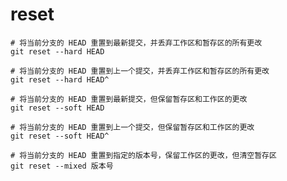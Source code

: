 # reset

```shell
# 将当前分支的 HEAD 重置到最新提交，并丢弃工作区和暂存区的所有更改
git reset --hard HEAD
```

```shell
# 将当前分支的 HEAD 重置到上一个提交，并丢弃工作区和暂存区的所有更改
git reset --hard HEAD^
```

```shell
# 将当前分支的 HEAD 重置到最新提交，但保留暂存区和工作区的更改
git reset --soft HEAD
```

```shell
# 将当前分支的 HEAD 重置到上一个提交，但保留暂存区和工作区的更改
git reset --soft HEAD^
```

```shell
# 将当前分支的 HEAD 重置到指定的版本号，保留工作区的更改，但清空暂存区
git reset --mixed 版本号
```
